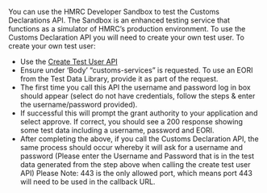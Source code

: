 You can use the HMRC Developer Sandbox to test the Customs Declarations API. The Sandbox is an enhanced testing service that functions as a simulator of HMRC’s production environment.
To use the Customs Declaration API you will need to create your own test user. To create your own test user:
- Use the [Create Test User API](/api-documentation/docs/api/service/api-platform-test-user/1.0#_create-a-test-user-which-is-an-organisation_post_accordion)
- Ensure under ‘Body’ “customs-services” is requested. To use an EORI from the Test Data Library, provide it as part of the request.
- The first time you call this API the username and password log in box should appear (select do not have credentials, follow the steps & enter the username/password provided). 
- If successful this will prompt the grant authority to your application and select approve. If correct, you should see a 200 response showing some test data including a username, password and EORI.
- After completing the above, if you call the Customs Declaration API, the same process should occur whereby it will ask for a username and password (Please enter the Username and Password that is in the test data generated from the step above when calling the create test user API)
Please Note: 443 is the only allowed port, which means port 443 will need to be used in the callback URL.
